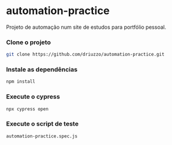 # automation-practice

Projeto de automação num site de estudos para portfólio pessoal.

### Clone o projeto

```bash
git clone https://github.com/driuzzo/automation-practice.git
```

### Instale as dependências
```bash
npm install
```

### Execute o cypress
```bash 
npx cypress open
```

### Execute o script de teste
```bash
automation-practice.spec.js
```
